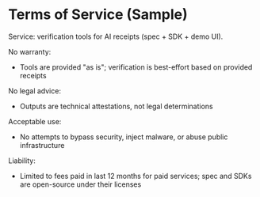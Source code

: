# Terms of Service (Sample)
Service: verification tools for AI receipts (spec + SDK + demo UI).

No warranty:
- Tools are provided "as is"; verification is best-effort based on provided receipts

No legal advice:
- Outputs are technical attestations, not legal determinations

Acceptable use:
- No attempts to bypass security, inject malware, or abuse public infrastructure

Liability:
- Limited to fees paid in last 12 months for paid services; spec and SDKs are open-source under their licenses

